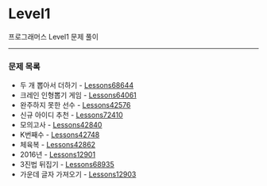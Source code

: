 # Level1
프로그래머스 Level1 문제 풀이

---

### 문제 목록

- 두 개 뽑아서 더하기 - [Lessons68644](https://github.com/StudyForCoding/ProgrammersLevel/tree/master/Level1/Lessons68644/README.md)
- 크레인 인형뽑기 게임 - [Lessons64061](https://github.com/StudyForCoding/ProgrammersLevel/tree/master/Level1/Lessons64061/README.md)
- 완주하지 못한 선수 - [Lessons42576](https://github.com/StudyForCoding/ProgrammersLevel/tree/master/Level1/Lessons42576/README.md)
- 신규 아이디 추천 - [Lessons72410](https://github.com/StudyForCoding/ProgrammersLevel/tree/master/Level1/Lessons72410/README.md)
- 모의고사 - [Lessons42840](https://github.com/StudyForCoding/ProgrammersLevel/tree/master/Level1/Lessons42840/README.md)
- K번째수 - [Lessons42748](https://github.com/StudyForCoding/ProgrammersLevel/tree/master/Level1/Lessons42748/README.md)
- 체육복 - [Lessons42862](https://github.com/StudyForCoding/ProgrammersLevel/tree/master/Level1/Lessons42862/README.md)
- 2016년 - [Lessons12901](https://github.com/StudyForCoding/ProgrammersLevel/tree/master/Level1/Lessons12901/README.md)
- 3진법 뒤집기 - [Lessons68935](https://github.com/StudyForCoding/ProgrammersLevel/tree/master/Level1/Lessons68935/README.md)
- 가운데 글자 가져오기 - [Lessons12903](https://github.com/StudyForCoding/ProgrammersLevel/tree/master/Level1/Lessons12903/README.md)
